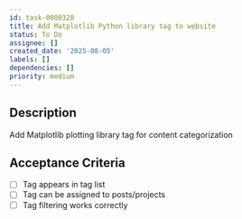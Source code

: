 ```yaml
---
id: task-0000328
title: Add Matplotlib Python library tag to website
status: To Do
assignee: []
created_date: '2025-08-05'
labels: []
dependencies: []
priority: medium
---
```


## Description

Add Matplotlib plotting library tag for content categorization

## Acceptance Criteria

- [ ] Tag appears in tag list
- [ ] Tag can be assigned to posts/projects
- [ ] Tag filtering works correctly
